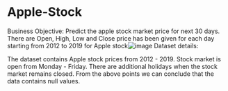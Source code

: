 # Apple-Stock
Business Objective:
Predict the apple stock market price for next 30 days.
There are Open, High, Low and Close price has been given for each day starting from 2012 to 2019 for Apple stock![image](https://github.com/AnupSharma07/Apple-Stock/assets/127476972/fd65c420-bbc9-4931-8498-f218a1cffb6b)
Dataset details: 

The dataset contains Apple stock prices from 2012 - 2019. 
Stock market is open from Monday - Friday.
There are additional holidays when the stock market remains closed.
From the above points we can conclude that the data contains null values.
